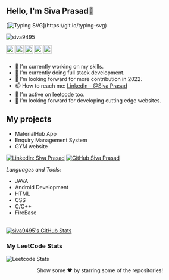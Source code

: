 ## Hello, I'm Siva Prasad👋

[![Typing SVG](https://readme-typing-svg.herokuapp.com?size=25&color=1A9AF7&lines=I'm+a+Full+Stack+devloper;+and+a+coder.)](https://git.io/typing-svg)

<p align="left"> <img src="https://komarev.com/ghpvc/?username=siva9495&label=Views&color=blue&style=plastic" alt="siva9495"/> </p>

<a href="https://www.linkedin.com/in/kadiyala-siva-prasad/">
  <img align="left" alt="Siva Prasad Linkdein" width="22px" src="https://cdn.jsdelivr.net/npm/simple-icons@v3/icons/linkedin.svg" />
</a>
<a href="https://github.com/siva9495">
  <img align="left" alt="Siva Prasad Github" width="22px" src="https://cdn.jsdelivr.net/npm/simple-icons@v3/icons/github.svg" />
</a>
<a href="https://t.me/Ronaldo">
  <img align="left" alt="Siva Prasad Telegram" width="22px" src="https://cdn.jsdelivr.net/npm/simple-icons@v3/icons/telegram.svg" />
</a>
<a href="https://www.instagram.com/_siva_prasad_07/">
  <img align="left" alt="Siva Prasad Instagram" width="22px" src="https://cdn.jsdelivr.net/npm/simple-icons@v3/icons/instagram.svg" />
</a>
<a href="https://www.facebook.com/siva.kadiyala.142/">
  <img align="left" alt="Siva Prasad Facebook" width="22px" src="https://cdn.jsdelivr.net/npm/simple-icons@v3/icons/facebook.svg" />
</a>

<br/>
<br/> 


- 🔭 I’m currently working on my skills.
- 🌱 I’m currently doing full stack development.
- 🤔 I’m looking forward for more contribution in 2022.
- 📫 How to reach me: [LinkedIn - @Siva Prasad](https://www.linkedin.com/in/kadiyala-siva-prasad/)
- 🌱 I’m active on leetcode too.
- 🤔 I’m looking forward for developing cutting edge websites.

## My projects
- MaterialHub App
- Enquiry Management System
- GYM website

[![Linkedin: Siva Prasad](https://img.shields.io/badge/siva%20prasad-blue?style=flat-square&logo=Linkedin&logoColor=white&link=https://www.linkedin.com/in/kadiyala-siva-prasad/)](https://www.linkedin.com/in/kadiyala-siva-prasad/)
[![GitHub Siva Prasad](https://img.shields.io/github/followers/siva9495?label=follow&style=social)](https://github.com/siva9495)


*Languages and Tools:*  
- JAVA
- Android Development
- HTML
- CSS
- C/C++
- FireBase

<br/>
<a href="https://github.com/siva9495">
 <img align="center" src="https://github-readme-stats.vercel.app/api?username=siva9495&show_icons=true&theme=light&line_height=27" alt="siva9495's GitHub Stats"/>
</a>

### My LeetCode Stats
![Leetcode Stats](https://leetcode.card.workers.dev/?username=siva_07)

<div align="center">
Show some ❤️ by starring some of the repositories!
</div>

